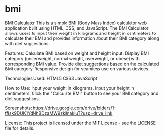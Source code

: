 # bmi
BMI Calculator
This is a simple BMI (Body Mass Index) calculator web application built using HTML, CSS, and JavaScript. The BMI Calculator allows users to input their weight in kilograms and height in centimeters to calculate their BMI and provides information about their BMI category along with diet suggestions.

Features:
Calculate BMI based on weight and height input.
Display BMI category (underweight, normal weight, overweight, or obese) with corresponding BMI value.
Provide diet suggestions based on the calculated BMI category.
Responsive design for seamless use on various devices.

Technologies Used:
HTML5
CSS3
JavaScript

How to Use:
Input your weight in kilograms.
Input your height in centimeters.
Click the "Calculate BMI" button to see your BMI category and diet suggestions.

Screenshots:
https://drive.google.com/drive/folders/1-ffIsk9DUK1YdNhBDzaMW9zkIlnakiuT?usp=drive_link

License:
This project is licensed under the MIT License - see the LICENSE file for details.
